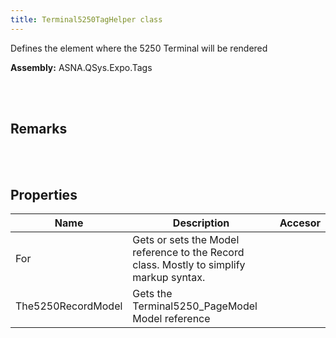 ```yaml
---
title: Terminal5250TagHelper class
---
```


Defines the element where the 5250 Terminal will be rendered

**Assembly:** ASNA.QSys.Expo.Tags

<br>
<br>

## Remarks

<br>
<br>

## Properties

| Name | Description | Accesor
| --- | --- | ---
| For | Gets or sets the Model reference to the Record class. Mostly to simplify markup syntax. | 
| The5250RecordModel | Gets the Terminal5250_PageModel Model reference | 

<br>
<br>

